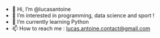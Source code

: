 - 👋 Hi, I’m @lucasantoine
- 👀 I’m interested in programming, data science and sport !
- 🌱 I’m currently learning Python
- 📫 How to reach me : <a href = "mailto: lucas.antoine.contact@gmail.com">lucas.antoine.contact@gmail.com</a>

<!---
lucasantoine/lucasantoine is a ✨ special ✨ repository because its `README.md` (this file) appears on your GitHub profile.
You can click the Preview link to take a look at your changes.
--->
